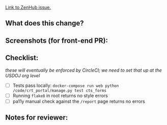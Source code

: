 [Link to ZenHub issue.](link-goes-here)

## What does this change?

## Screenshots (for front-end PR):

## Checklist:

_these will eventually be enforced by CircleCI; we need to set that up at the USDOJ org level_

+ [ ] Tests pass locally: `docker-compose run web python /code/crt_portal/manage.py test cts_forms`
+ [ ] Running `flake8` in root returns no style errors
+ [ ] pa11y manual check against the `/report` page returns no errors

## Notes for reviewer:
